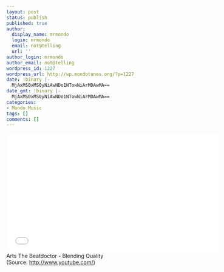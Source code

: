 ```yaml
---
layout: post
status: publish
published: true
author:
  display_name: mrmondo
  login: mrmondo
  email: not@telling
  url: ''
author_login: mrmondo
author_email: not@telling
wordpress_id: 1227
wordpress_url: http://wp.mondotunes.org/?p=1227
date: !binary |-
  MjAxMS0xMS0yNiAwNDo1NTowNiArMDAwMA==
date_gmt: !binary |-
  MjAxMS0xMS0yNiAwNDo1NTowNiArMDAwMA==
categories:
- Mondo Music
tags: []
comments: []
---
```

<iframe width="560" height="315" src="//www.youtube.com/embed/IE5_zlqgv8w" frameborder="0"> </iframe>
Arts The Beatdoctor - Blending Quality
<div class="attribution">(<span>Source:</span> <a href="http://www.youtube.com/">http://www.youtube.com/</a>)</div>
